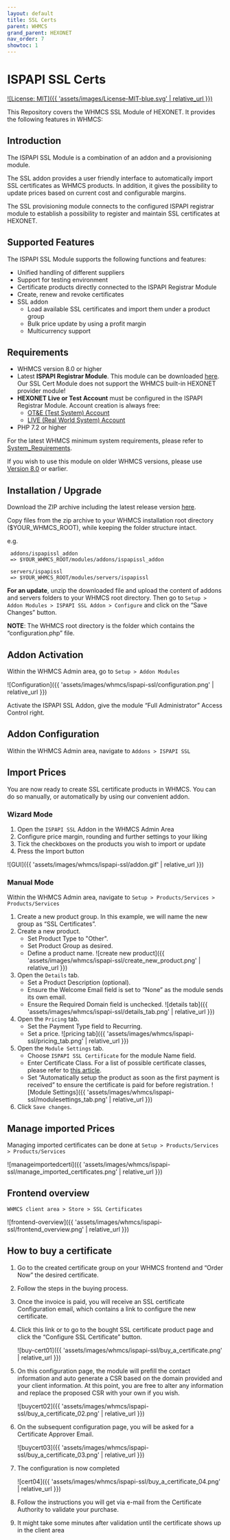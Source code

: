 ```yaml
---
layout: default
title: SSL Certs
parent: WHMCS
grand_parent: HEXONET
nav_order: 7
showtoc: 1
---
```


# ISPAPI SSL Certs

[![License: MIT]({{ 'assets/images/License-MIT-blue.svg' | relative_url }})](//opensource.org/licenses/MIT)

This Repository covers the WHMCS SSL Module of HEXONET. It provides the following features in WHMCS:

## Introduction

The ISPAPI SSL Module is a combination of an addon and a provisioning module.

The SSL addon provides a user friendly interface to automatically import SSL certificates as WHMCS products. In addition, it gives the possibility to update prices based on current cost and configurable margins.

The SSL provisioning module connects to the configured ISPAPI registrar module to establish a possibility to register and maintain SSL certificates at HEXONET.

## Supported Features

The ISPAPI SSL Module supports the following functions and features:

- Unified handling of different suppliers
- Support for testing environment
- Certificate products directly connected to the ISPAPI Registrar Module
- Create, renew and revoke certificates
- SSL addon
  - Load available SSL certificates and import them under a product group
  - Bulk price update by using a profit margin
  - Multicurrency support

## Requirements

- WHMCS version 8.0 or higher
- Latest **ISPAPI Registrar Module**. This module can be downloaded [here](//github.com/hexonet/whmcs-ispapi-registrar/raw/master/whmcs-ispapi-registrar-latest.zip). Our SSL Cert Module does not support the WHMCS built-in HEXONET provider module!
- **HEXONET Live or Test Account** must be configured in the ISPAPI Registrar Module. Account creation is always free:
  - [OT&E (Test System) Account](//www.hexonet.net/signup-ote)
  - [LIVE (Real World System) Account](//www.hexonet.net/cart?signup=true)
- PHP 7.2 or higher

For the latest WHMCS minimum system requirements, please refer to [System_Requirements](//docs.whmcs.com/System_Requirements).

If you wish to use this module on older WHMCS versions, please use [Version 8.0](//github.com/hexonet/whmcs-ispapi-ssl/releases) or earlier.

## Installation / Upgrade

Download the ZIP archive including the latest release version [here](//github.com/hexonet/whmcs-ispapi-ssl/raw/master/whmcs-ispapi-ssl-latest.zip).

Copy files from the zip archive to your WHMCS installation root directory ($YOUR_WHMCS_ROOT), while keeping the folder structure intact.

e.g.

     addons/ispapissl_addon
     => $YOUR_WHMCS_ROOT/modules/addons/ispapissl_addon

     servers/ispapissl
     => $YOUR_WHMCS_ROOT/modules/servers/ispapissl

**For an update**, unzip the downloaded file and upload the content of addons and servers folders to your WHMCS root directory. Then go to `Setup > Addon Modules > ISPAPI SSL Addon > Configure` and click on the “Save Changes” button.

**NOTE**: The WHMCS root directory is the folder which contains the “configuration.php” file.

## Addon Activation

Within the WHMCS Admin area, go to `Setup > Addon Modules`

![Configuration]({{ 'assets/images/whmcs/ispapi-ssl/configuration.png' | relative_url }})

Activate the ISPAPI SSL Addon, give the module “Full Administrator” Access Control right.

## Addon Configuration

Within the WHMCS Admin area, navigate to `Addons > ISPAPI SSL`

## Import Prices

You are now ready to create SSL certificate products in WHMCS.
You can do so manually, or automatically by using our convenient addon.

### Wizard Mode

1. Open the `ISPAPI SSL` Addon in the WHMCS Admin Area
2. Configure price margin, rounding and further settings to your liking
3. Tick the checkboxes on the products you wish to import or update
4. Press the Import button

![GUI]({{ 'assets/images/whmcs/ispapi-ssl/addon.gif' | relative_url }})

### Manual Mode

Within the WHMCS Admin area, navigate to `Setup > Products/Services > Products/Services`

1. Create a new product group. In this example, we will name the new group as “SSL Certificates”.
2. Create a new product.
   - Set Product Type to "Other".
   - Set Product Group as desired.
   - Define a product name.
     ![create new product]({{ 'assets/images/whmcs/ispapi-ssl/create_new_product.png' | relative_url }})
3. Open the `Details` tab.
   - Set a Product Description (optional).
   - Ensure the Welcome Email field is set to “None” as the module sends its own email.
   - Ensure the Required Domain field is unchecked.
     ![details tab]({{ 'assets/images/whmcs/ispapi-ssl/details_tab.png' | relative_url }})
4. Open the `Pricing` tab.
   - Set the Payment Type field to Recurring.
   - Set a price.
     ![pricing tab]({{ 'assets/images/whmcs/ispapi-ssl/pricing_tab.png' | relative_url }})
5. Open the `Module Settings` tab.
   - Choose `ISPAPI SSL Certificate` for the module Name field.
   - Enter Certificate Class. For a list of possible certificate classes, please refer to [this article](//wiki.hexonet.net/wiki/SSL).
   - Set “Automatically setup the product as soon as the first payment is received” to ensure the certificate is paid for before registration.
     ![Module Settings]({{ 'assets/images/whmcs/ispapi-ssl/modulesettings_tab.png' | relative_url }})
6. Click `Save changes`.

## Manage imported Prices

Managing imported certificates can be done at `Setup > Products/Services > Products/Services`

![manageimportedcerti]({{ 'assets/images/whmcs/ispapi-ssl/manage_imported_certificates.png' | relative_url }})

## Frontend overview

`WHMCS client area > Store > SSL Certificates`

![frontend-overview]({{ 'assets/images/whmcs/ispapi-ssl/frontend_overview.png' | relative_url }})

## How to buy a certificate

1. Go to the created certificate group on your WHMCS frontend and “Order Now” the desired certificate.
2. Follow the steps in the buying process.
3. Once the invoice is paid, you will receive an SSL certificate Configuration email, which contains a link to configure the new certificate.
4. Click this link or to go to the bought SSL certificate product page and click the “Configure SSL Certificate” button.

   ![buy-cert01]({{ 'assets/images/whmcs/ispapi-ssl/buy_a_certificate.png' | relative_url }})

5. On this configuration page, the module will prefill the contact information and auto generate a CSR based on the domain provided and your client information. At this point, you are free to alter any information and replace the proposed CSR with your own if you wish.

   ![buycert02]({{ 'assets/images/whmcs/ispapi-ssl/buy_a_certificate_02.png' | relative_url }})

6. On the subsequent configuration page, you will be asked for a Certificate Approver Email.

   ![buycert03]({{ 'assets/images/whmcs/ispapi-ssl/buy_a_certificate_03.png' | relative_url }})

7. The configuration is now completed

   ![cert04]({{ 'assets/images/whmcs/ispapi-ssl/buy_a_certificate_04.png' | relative_url }})

8. Follow the instructions you will get via e-mail from the Certificate Authority to validate your purchase.
9. It might take some minutes after validation until the certificate shows up in the client area
